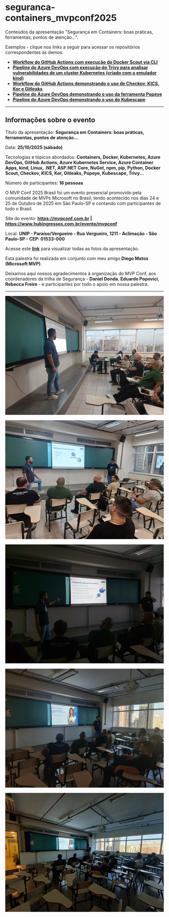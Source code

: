 # seguranca-containers_mvpconf2025
Conteúdos da apresentação "Segurança em Containers: boas práticas, ferramentas, pontos de atenção...". 

Exemplos - clique nos links a seguir para acessar os repositórios correspondentes às demos:
- [**Workflow do GitHub Actions com execução do Docker Scout via CLI**](https://github.com/renatogroffe/GitHubActions-DockerScout-DotNet6)
- [**Pipeline do Azure DevOps com execução do Trivy para analisar vulnerabilidades de um cluster Kubernetes (criado com o emulador kind)**](https://github.com/renatogroffe/AzureDevOps-Trivy-kind)
- [**Workflow do GitHub Actions demonstrando o uso de Checkov, KICS, Kor e Gitleaks**](https://github.com/renatogroffe/workshop-seguranca-codigo_2025-10)
- [**Pipeline do Azure DevOps demonstrando o uso da ferramenta Popeye**](https://github.com/renatogroffe/AzureDevOps-Popeye-Kubernetes-kind)
- [**Pipeline do Azure DevOps demonstrando o uso do Kubescape**](https://github.com/renatogroffe/azuredevops-kubescape-kubernetes-kind)

---

## Informações sobre o evento

Título da apresentação: **Segurança em Containers: boas práticas, ferramentas, pontos de atenção...**

Data: **25/10/2025 (sábado)**

Tecnologias e tópicos abordados: **Containers, Docker, Kubernetes, Azure DevOps, GitHub Actions, Azure Kubernetes Service, Azure Container Apps, kind, Linux, .NET, ASP.NET Core, NuGet, npm, pip, Python, Docker Scout, Checkov, KICS, Kor, Gitleaks, Popeye, Kubescape, Trivy...**

Número de participantes: **16 pessoas**

O MVP Conf 2025 Brasil foi um evento presencial promovido pela comunidade de MVPs Microsoft no Brasil, tendo acontecido nos dias 24 e 25 de Outubro de 2025 em São Paulo-SP e contando com participantes de todo o Brasil.

Site do evento: **https://mvpconf.com.br | https://www.hubingressos.com.br/evento/mvpconf**

Local: **UNIP - Paraíso/Vergueiro - Rua Vergueiro, 1211 - Aclimação - São Paulo-SP - CEP: 01533-000**

Acesse este [**link**](/img/) para visualizar todas as fotos da apresentação.

Esta palestra foi realizada em conjunto com meu amigo **Diego Matos (Microsoft MVP)**.

Deixamos aqui nossos agradecimentos à organização do MVP Conf,  aos coordenadores da trilha de Segurança - **Daniel Donda**, **Eduardo Popovici**, **Rebecca Freire** - e participantes por todo o apoio em nossa palestra.

---

![Renato e Diego palestrando](img/seg-03.jpg)

![Renato e Diego palestrando](img/seg-02.jpg)

![Renato e Diego palestrando](img/seg-11.jpg)

![Renato palestrando](img/seg-09.jpg)

![Renato palestrando](img/seg-08.jpg)